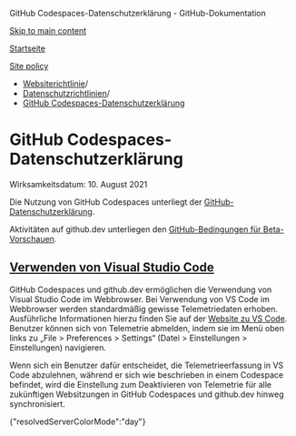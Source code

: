 GitHub Codespaces-Datenschutzerklärung - GitHub-Dokumentation

[Skip to main content](#main-content)

[Startseite](/de)

[Site policy](/de/site-policy)

* [Websiterichtlinie](/de/site-policy)/
* [Datenschutzrichtlinien](/de/site-policy/privacy-policies)/
* [GitHub Codespaces-Datenschutzerklärung](/de/site-policy/privacy-policies/github-codespaces-privacy-statement)

GitHub Codespaces-Datenschutzerklärung
==========

Wirksamkeitsdatum: 10. August 2021

Die Nutzung von GitHub Codespaces unterliegt der [GitHub-Datenschutzerklärung](/de/site-policy/privacy-policies/github-privacy-statement).

Aktivitäten auf github.dev unterliegen den [GitHub-Bedingungen für Beta-Vorschauen](/de/site-policy/github-terms/github-terms-of-service#j-beta-previews).

[Verwenden von Visual Studio Code](#verwenden-von-visual-studio-code)
----------

GitHub Codespaces und github.dev ermöglichen die Verwendung von Visual Studio Code im Webbrowser. Bei Verwendung von VS Code im Webbrowser werden standardmäßig gewisse Telemetriedaten erhoben. Ausführliche Informationen hierzu finden Sie auf der [Website zu VS Code](https://code.visualstudio.com/docs/configure/telemetry). Benutzer können sich von Telemetrie abmelden, indem sie im Menü oben links zu „File \> Preferences \> Settings“ (Datei \> Einstellungen \> Einstellungen) navigieren.

Wenn sich ein Benutzer dafür entscheidet, die Telemetrieerfassung in VS Code abzulehnen, während er sich wie beschrieben in einem Codespace befindet, wird die Einstellung zum Deaktivieren von Telemetrie für alle zukünftigen Websitzungen in GitHub Codespaces und github.dev hinweg synchronisiert.

{"resolvedServerColorMode":"day"}
